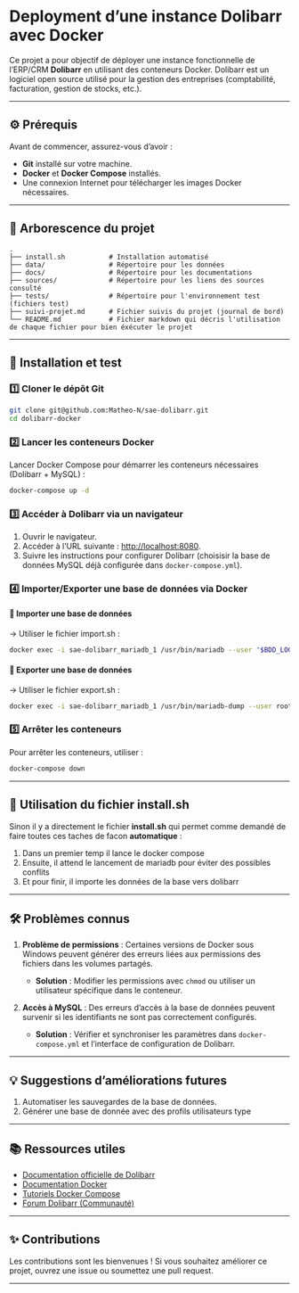 
# Deployment d’une instance Dolibarr avec Docker


Ce projet a pour objectif de déployer une instance fonctionnelle de l’ERP/CRM **Dolibarr** en utilisant des conteneurs Docker. Dolibarr est un logiciel open source utilisé pour la gestion des entreprises (comptabilité, facturation, gestion de stocks, etc.).

---

## ⚙️ Prérequis

Avant de commencer, assurez-vous d’avoir :
- **Git** installé sur votre machine.
- **Docker** et **Docker Compose** installés.
- Une connexion Internet pour télécharger les images Docker nécessaires.

---

## 📂 Arborescence du projet

```
.
├── install.sh           # Installation automatisé
├── data/                # Répertoire pour les données
├── docs/                # Répertoire pour les documentations
├── sources/             # Répertoire pour les liens des sources consulté
├── tests/               # Répertoire pour l'environnement test (fichiers test)
├── suivi-projet.md      # Fichier suivis du projet (journal de bord)
└── README.md            # Fichier markdown qui décris l'utilisation de chaque fichier pour bien éxécuter le projet
```

---

## 🚀 Installation et test

### 1️⃣ Cloner le dépôt Git

```bash
git clone git@github.com:Matheo-N/sae-dolibarr.git
cd dolibarr-docker
```

### 2️⃣ Lancer les conteneurs Docker

Lancer Docker Compose pour démarrer les conteneurs nécessaires (Dolibarr + MySQL) :

```bash
docker-compose up -d
```

### 3️⃣ Accéder à Dolibarr via un navigateur

1. Ouvrir le navigateur.
2. Accéder à l’URL suivante : [http://localhost:8080](http://localhost:8080).
3. Suivre les instructions pour configurer Dolibarr (choisisir la base de données MySQL déjà configurée dans `docker-compose.yml`).

### 4️⃣ Importer/Exporter une base de données via Docker

#### 🚀  Importer une base de données
-> Utiliser le fichier import.sh :

```bash
docker exec -i sae-dolibarr_mariadb_1 /usr/bin/mariadb --user "$BDD_LOGIN" --password="$BDD_PWD" "$NOM_BDD" < "$FICHIER_BDD"
```

#### 🚀  Exporter une base de données
-> Utiliser le fichier export.sh : 

```bash
docker exec -i sae-dolibarr_mariadb_1 /usr/bin/mariadb-dump --user root --password=root dolibarr > backup_bdd.sql
```

### 5️⃣ Arrêter les conteneurs

Pour arrêter les conteneurs, utiliser :

```bash
docker-compose down
```

---
## 🚀 Utilisation du fichier install.sh

Sinon il y a directement le fichier **install.sh** qui permet comme demandé de faire toutes ces taches de facon **automatique** :
1. Dans un premier temp il lance le docker compose
2. Ensuite, il attend le lancement de mariadb pour éviter des possibles conflits
3. Et pour finir, il importe les données de la base vers dolibarr
   
---

## 🛠️ Problèmes connus

1. **Problème de permissions** : Certaines versions de Docker sous Windows peuvent générer des erreurs liées aux permissions des fichiers dans les volumes partagés.
   - **Solution** : Modifier les permissions avec `chmod` ou utiliser un utilisateur spécifique dans le conteneur.

2. **Accès à MySQL** : Des erreurs d’accès à la base de données peuvent survenir si les identifiants ne sont pas correctement configurés.
   - **Solution** : Vérifier et synchroniser les paramètres dans `docker-compose.yml` et l’interface de configuration de Dolibarr.

---

## 💡 Suggestions d’améliorations futures

1. Automatiser les sauvegardes de la base de données.
2. Générer une base de donnée avec des profils utilisateurs type

---

## 📚 Ressources utiles

- [Documentation officielle de Dolibarr](https://www.dolibarr.org/)
- [Documentation Docker](https://docs.docker.com/)
- [Tutoriels Docker Compose](https://docs.docker.com/compose/gettingstarted/)
- [Forum Dolibarr (Communauté)](https://www.dolibarr.org/forum/)

---

## ✨ Contributions

Les contributions sont les bienvenues ! Si vous souhaitez améliorer ce projet, ouvrez une issue ou soumettez une pull request.

---

